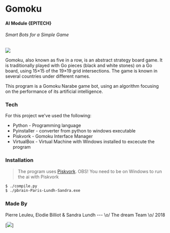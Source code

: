 # **Gomoku**
####  AI Module {EPITECH}
###### Smart Bots for a Simple Game

[![](https://s3.amazonaws.com/poly-screenshots.angel.co/Project/43/148084/d16c5225bc3cde8c5358f194c48c2847-original.png)](https://nodesource.com/products/nsolid)

Gomoku, also known as five in a row, is an abstract strategy board game. It is traditionally played with Go pieces (black and white stones) on a Go board, using 15×15 of the 19×19 grid intersections. The game is known in several countries under different names.

This program is a Gomoku Narabe game bot, using an algorithm focusing on the performance of its artificial intelligence.

### **Tech**
For this project we've used the following:
  - Python - Programming language
  - Pyinstaller - converter from python to windows executable
  - Piskvork - Gomoku Interface Manager 
  - VirtualBox - Virtual Machine with Windows installed to excecute the program
  
### **Installation**
>The program uses [Piskvork](http://gomocup.org/download-gomocup-manager/).
OBS! You need to be on Windows to run the ai with Piskvork
>

```sh
$ ./compile.py
$ ./pbrain-Paris-Lundh-Sandra.exe
```

### **Made By**

 Pierre Leuleu, Elodie Billiot & Sandra Lundh  --- \o/ The dream Team \o/
 2018

[![](http://anatole-menichetti.fr/wp-content/uploads/2015/09/epitech1.png)]
